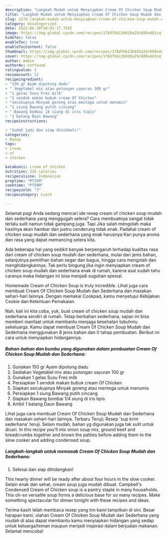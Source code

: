 ```yaml
---
description: "Langkah Mudah untuk Menyiapkan Cream Of Chicken Soup Mudah dan Sederhana yang Enak, Buat Buka Puasa Bikin Ngiler"
title: "Langkah Mudah untuk Menyiapkan Cream Of Chicken Soup Mudah dan Sederhana yang Enak, Buat Buka Puasa Bikin Ngiler"
slug: 2278-langkah-mudah-untuk-menyiapkan-cream-of-chicken-soup-mudah-dan-sederhana-yang-enak-buat-buka-puasa-bikin-ngiler
category: Uncategorized
date: 2022-06-30T20:01:17.754Z
image: https://img-global.cpcdn.com/recipes/178dfbb13b028a29/680x482cq70/cream-of-chicken-soup-mudah-dan-sederhana-foto-resep-utama.jpg
hideToc: false
enableToc: true
enableTocContent: false
thumbnail: https://img-global.cpcdn.com/recipes/178dfbb13b028a29/680x482cq70/cream-of-chicken-soup-mudah-dan-sederhana-foto-resep-utama.jpg
cover: https://img-global.cpcdn.com/recipes/178dfbb13b028a29/680x482cq70/cream-of-chicken-soup-mudah-dan-sederhana-foto-resep-utama.jpg
author: Admin
authorAv: notfound
ratingvalue: 3
reviewcount: 12
recipeingredient:
- "150 gr Ayam dipotong dadu"
- " Vegetabel mix atau potongan sayuran 100 gr"
- "1 gelas Susu Fres milk"
- "1 sendok makan bubuk cream Of Chicken"
- "secukupnya Minyak goreng atau mentega untuk menumis"
- "1 siung Bawang putih cincang"
- " Bawang bombai 14 siung di iris tipis"
- "1 batang Daun Bawang"
recipeinstructions:

- "Sudah jadi dan siap dinikmati!"
categories:
- Resep
tags:
- cream
- of
- chicken

katakunci: cream of chicken 
nutrition: 210 calories
recipecuisine: Indonesian
preptime: "PT35M"
cooktime: "PT59M"
recipeyield: "3"
recipecategory: Lunch

---
```



Selamat pagi Anda sedang mencari ide resep cream of chicken soup mudah dan sederhana yang menggugah selera? Cara membuatnya sangat tidak terlalu sulit namun tidak gampang juga. Tapi Jika salah mengolah maka hasilnya akan hambar dan justru cenderung tidak enak. Padahal cream of chicken soup mudah dan sederhana yang enak harusnya Kan punya aroma dan rasa yang dapat memancing selera kita.


Ada beberapa hal yang sedikit banyak berpengaruh terhadap kualitas rasa dari cream of chicken soup mudah dan sederhana, mulai dari jenis bahan, selanjutnya pemilihan bahan segar dan bagus, hingga cara mengolah dan menghidangkannya. Tak perlu bingung jika ingin menyiapkan cream of chicken soup mudah dan sederhana enak di rumah, karena asal sudah tahu caranya maka hidangan ini bisa menjadi suguhan spesial.

Homemade Cream of Chicken Soup is truly incredible. Lihat juga cara membuat Cream Of Chicken Soup Mudah dan Sederhana dan masakan sehari-hari lainnya. Dengan memakai Cookpad, kamu menyetujui Kebijakan Cookie dan Ketentuan Pemakaian.


Nah, kali ini kita coba, yuk, buat cream of chicken soup mudah dan sederhana sendiri di rumah. Tetap berbahan sederhana, sajian ini bisa memberi manfaat untuk membantu menjaga kesehatan tubuhmu sekeluarga. Kamu dapat membuat Cream Of Chicken Soup Mudah dan Sederhana menggunakan 8 jenis bahan dan 0 tahap pembuatan. Berikut ini cara untuk menyiapkan hidangannya.

<!--inarticleads1-->

##### Bahan-bahan dan bumbu yang digunakan dalam pembuatan Cream Of Chicken Soup Mudah dan Sederhana:

1. Gunakan 150 gr Ayam dipotong dadu
1. Sediakan  Vegetabel mix atau potongan sayuran 100 gr
1. Gunakan 1 gelas Susu Fres milk
1. Persiapkan 1 sendok makan bubuk cream Of Chicken
1. Siapkan secukupnya Minyak goreng atau mentega untuk menumis
1. Persiapkan 1 siung Bawang putih cincang
1. Siapkan  Bawang bombai 1/4 siung di iris tipis
1. Ambil 1 batang Daun Bawang


Lihat juga cara membuat Cream Of Chicken Soup Mudah dan Sederhana dan masakan sehari-hari lainnya. Terbaru Teruji; Resep &#39;sup krim sederhana&#39; teruji. Selain mudah, bahan yg digunakan juga tak sulit untuk dicari. In this recipe you&#39;ll mix onion soup mix, ground beef and breadcrumbs together and brown the patties before adding them to the slow cooker and adding condensed soup. 

<!--inarticleads2-->

##### Langkah-langkah untuk memasak Cream Of Chicken Soup Mudah dan Sederhana:


1. Selesai dan siap dihidangkan!

This hearty dinner will be ready after about four hours in the slow cooker. Selain enak dan sehat, cream soup juga mudah dibuat. Campbell&#39;s Condensed Cream of Chicken soup is a pantry staple in many households. This oh-so versatile soup forms a delicious base for so many recipes. Make something spectacular for dinner tonight with these recipes and ideas. 

Terima kasih telah membaca resep yang tim kami tampilkan di sini. Besar harapan kami, olahan Cream Of Chicken Soup Mudah dan Sederhana yang mudah di atas dapat membantu kamu menyiapkan hidangan yang sedap untuk keluarga/teman maupun menjadi inspirasi dalam berjualan makanan. Selamat mencoba!
